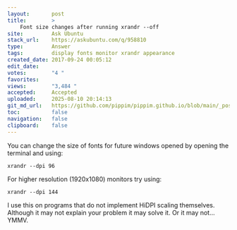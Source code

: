 ```yaml
---
layout:       post
title:        >
    Font size changes after running xrandr --off
site:         Ask Ubuntu
stack_url:    https://askubuntu.com/q/958810
type:         Answer
tags:         display fonts monitor xrandr appearance
created_date: 2017-09-24 00:05:12
edit_date:    
votes:        "4 "
favorites:    
views:        "3,484 "
accepted:     Accepted
uploaded:     2025-08-10 20:14:13
git_md_url:   https://github.com/pippim/pippim.github.io/blob/main/_posts/2017/2017-09-24-Font-size-changes-after-running-xrandr-off.md
toc:          false
navigation:   false
clipboard:    false
---
```


You can change the size of fonts for future windows opened by opening the terminal and using:

``` 
xrandr --dpi 96
```

For higher resolution (1920x1080) monitors try using:

``` 
xrandr --dpi 144
```

I use this on programs that do not implement HiDPI scaling themselves. Although it may not explain your problem it may solve it. Or it may not... YMMV.
